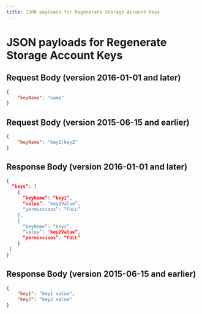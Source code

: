 ```yaml
---
title: JSON payloads for Regenerate Storage Account Keys
---
```

# JSON payloads for Regenerate Storage Account Keys

## Request Body (version 2016-01-01 and later)

```json
{
    "keyName": "name"
}
```

## Request Body (version 2015-06-15 and earlier)

```json
{
    "keyName": "key1|key2"
}
```

## Response Body (version 2016-01-01 and later)

```json
{
  “keys”: [
    {
      “keyName”: “key1”,
      “value”: "key1Value”,
      “permissions”: “FULL”
    },
    {
      “keyName”: “key2”,
      “value”: "key2Value”,
      “permissions”: “FULL”
    }
 ]
}
```

## Response Body (version 2015-06-15 and earlier)

```json
{
    "key1": "key1 value",
    "key2": "key2 value"
}
```
